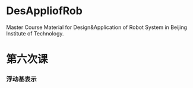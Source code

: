 # DesAppliofRob
 Master Course Material for Design&amp;Application of Robot System in Beijing Institute of Technology.

 # 第六次课
 ### 浮动基表示
 
